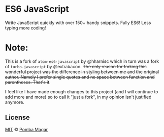 # ES6 JavaScript
Write JavaScript quickly with over 150+ handy snippets. Fully ES6!
Less typing more coding!

# Note:
This is a fork of `atom-es6-javascript` by @hharnisc which in turn was a fork of `turbo-javascript` by @extrabacon.
~~The only reason for forking this wonderful project was the difference in styling between me and the original author.
Namely I prefer single quotes and no space between function and parentheses. That's it~~.

I feel like I have made enough changes to this project (and I will continue to add more and more) so to call it "just a fork", in my opinion isn't justified anymore.


## License
[MIT](LICENSE.md) © [Pomba Magar](https://github.com/PombaM)

